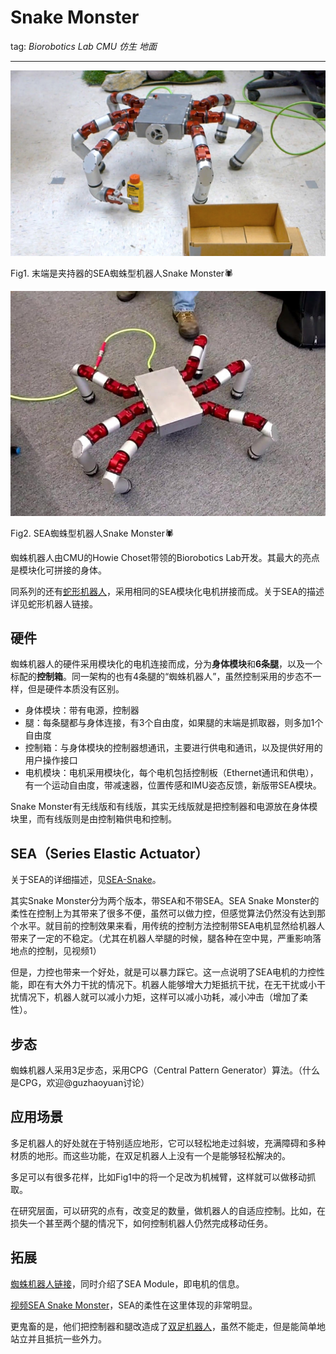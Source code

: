 # Snake Monster
tag: *Biorobotics Lab CMU* *仿生* *地面*

---

![SEA-Snake](../meta/pic/snake_monster.jpeg)

Fig1. 末端是夹持器的SEA蜘蛛型机器人Snake Monster🕷

![SEA-Snake](../meta/pic/snake_monster2.jpeg)

Fig2. SEA蜘蛛型机器人Snake Monster🕷

蜘蛛机器人由CMU的Howie Choset带领的Biorobotics Lab开发。其最大的亮点是模块化可拼接的身体。

同系列的还有[蛇形机器人](https://github.com/thu-skyworks/Roboseum/blob/master/robots/SEA-Snake.md)，采用相同的SEA模块化电机拼接而成。关于SEA的描述详见蛇形机器人链接。
## 硬件
蜘蛛机器人的硬件采用模块化的电机连接而成，分为**身体模块**和**6条腿**，以及一个标配的**控制箱**。同一架构的也有4条腿的“蜘蛛机器人”，虽然控制采用的步态不一样，但是硬件本质没有区别。

- 身体模块：带有电源，控制器
- 腿：每条腿都与身体连接，有3个自由度，如果腿的末端是抓取器，则多加1个自由度
- 控制箱：与身体模块的控制器想通讯，主要进行供电和通讯，以及提供好用的用户操作接口
- 电机模块：电机采用模块化，每个电机包括控制板（Ethernet通讯和供电），有一个运动自由度，带减速器，位置传感和IMU姿态反馈，新版带SEA模块。

Snake Monster有无线版和有线版，其实无线版就是把控制器和电源放在身体模块里，而有线版则是由控制箱供电和控制。

## SEA（Series Elastic Actuator）
关于SEA的详细描述，见[SEA-Snake](https://github.com/thu-skyworks/Roboseum/blob/master/robots/SEA-Snake.md)。

其实Snake Monster分为两个版本，带SEA和不带SEA。SEA Snake Monster的柔性在控制上为其带来了很多不便，虽然可以做力控，但感觉算法仍然没有达到那个水平。就目前的控制效果来看，用传统的控制方法控制带SEA电机显然给机器人带来了一定的不稳定。（尤其在机器人举腿的时候，腿各种在空中晃，严重影响落地点的控制，见视频1）

但是，力控也带来一个好处，就是可以暴力踩它。这一点说明了SEA电机的力控性能，即在有大外力干扰的情况下。机器人能够增大力矩抵抗干扰，在无干扰或小干扰情况下，机器人就可以减小力矩，这样可以减小功耗，减小冲击（增加了柔性）。

## 步态
蜘蛛机器人采用3足步态，采用CPG（Central Pattern Generator）算法。（什么是CPG，欢迎@guzhaoyuan讨论）

## 应用场景
多足机器人的好处就在于特别适应地形，它可以轻松地走过斜坡，充满障碍和多种材质的地形。而这些功能，在双足机器人上没有一个是能够轻松解决的。

多足可以有很多花样，比如Fig1中的将一个足改为机械臂，这样就可以做移动抓取。

在研究层面，可以研究的点有，改变足的数量，做机器人的自适应控制。比如，在损失一个甚至两个腿的情况下，如何控制机器人仍然完成移动任务。
## 拓展
[蜘蛛机器人链接](http://biorobotics.ri.cmu.edu/robots/SEAModularity.php)，同时介绍了SEA Module，即电机的信息。

[视频SEA Snake Monster](https://www.youtube.com/watch?time_continue=34&v=rULs2E9dpHQ)，SEA的柔性在这里体现的非常明显。

更鬼畜的是，他们把控制器和腿改造成了[双足机器人](https://www.youtube.com/watch?time_continue=35&v=7CciHJ6SP_o)，虽然不能走，但是能简单地站立并且抵抗一些外力。
